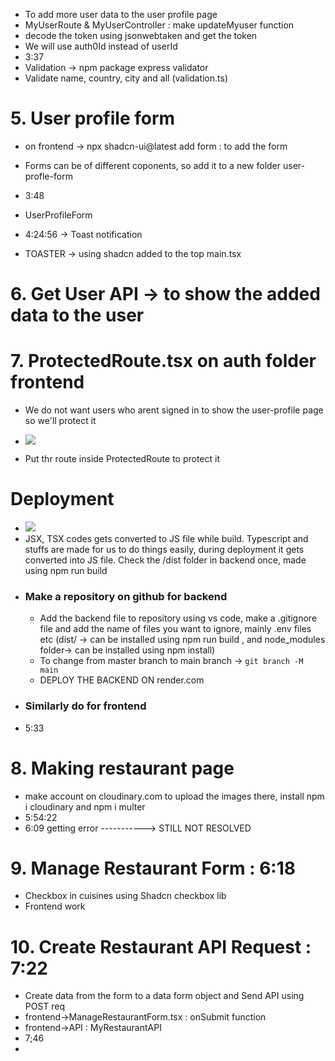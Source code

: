 - To add more user data to the user profile page
- MyUserRoute & MyUserController : make updateMyuser function
- decode the token using jsonwebtaken and get the token
- We will use auth0Id instead of userId
- 3:37
- Validation -> npm package express validator
- Validate name, country, city and all (validation.ts)

# 5. User profile form
- on frontend -> npx shadcn-ui@latest add form : to add the form
- Forms can be of different coponents, so add it to a new folder user-profle-form
- 3:48
- UserProfileForm

- 4:24:56 -> Toast notification
- TOASTER -> using shadcn added to the top main.tsx

# 6. Get User API -> to show the added data to the user

# 7. ProtectedRoute.tsx on auth folder frontend
- We do not want users who arent signed in to show the user-profile page so we'll protect it
- ![](https://i.imgur.com/nMkXWFj.png)

- Put thr route inside ProtectedRoute to protect it
# Deployment
- ![](https://i.imgur.com/tqz211Z.png)
- JSX, TSX codes gets converted to JS file while build. Typescript and stuffs are made for us to do things easily, during deployment it gets converted into JS file. Check the /dist folder in backend once, made using npm run build
- ### Make a repository on github for backend
	- Add the backend file to repository using vs code, make a .gitignore file and add the name of files you want to ignore, mainly .env files etc (dist/ -> can be installed using npm run build , and node_modules folder-> can be installed using npm install)
	- To change from master branch to main branch -> `git branch -M main`
	- DEPLOY THE BACKEND ON render.com
- ### Similarly do for frontend
- 5:33

# 8. Making restaurant page
- make account on cloudinary.com to upload the images there, install npm i cloudinary and npm i multer
- 5:54:22
- 6:09 getting error -----------> STILL NOT RESOLVED


# 9. Manage Restaurant Form : 6:18
- Checkbox in cuisines using Shadcn checkbox lib
- Frontend work

# 10. Create Restaurant API Request : 7:22
- Create data from the form to a data form object and Send API using POST req
- frontend->ManageRestaurantForm.tsx : onSubmit function 
- frontend->API : MyRestaurantAPI
- 7;46
- 